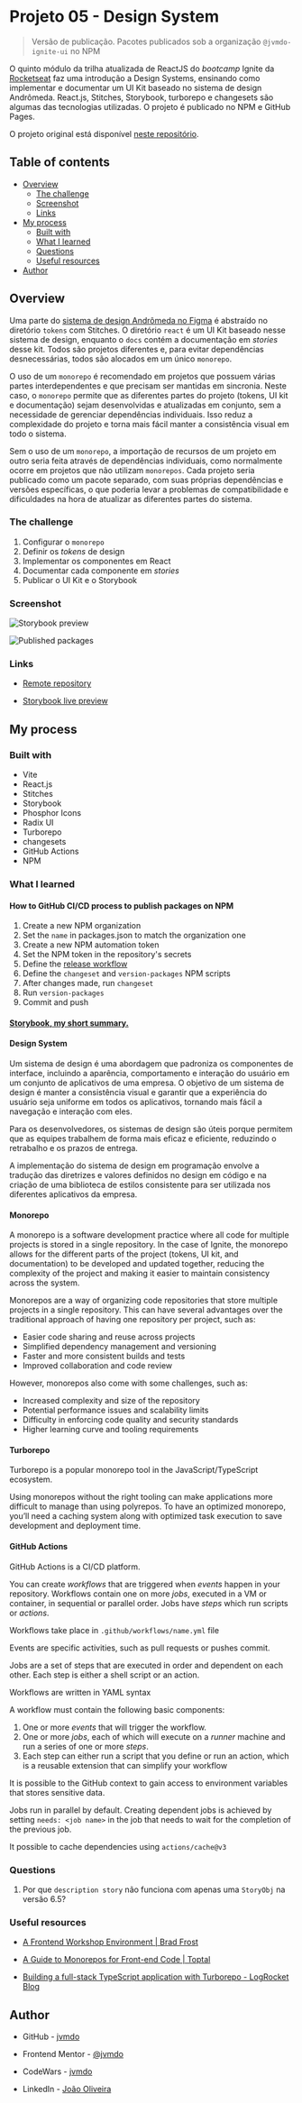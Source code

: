 # Projeto 05 - Design System

> Versão de publicação. Pacotes publicados sob a organização `@jvmdo-ignite-ui` no NPM

O quinto módulo da trilha atualizada de ReactJS do *bootcamp* Ignite da [Rocketseat](https://www.rocketseat.com.br/) faz uma introdução a Design Systems, ensinando como implementar e documentar um UI Kit baseado no sistema de design Andrômeda. React.js, Stitches, Storybook, turborepo e changesets são algumas das tecnologias utilizadas. O projeto é publicado no NPM e GitHub Pages.

O projeto original está disponível [neste repositório](https://github.com/rocketseat-education/05-design-system).

## Table of contents

- [Overview](#overview)
  - [The challenge](#the-challenge)
  - [Screenshot](#screenshot)
  - [Links](#links)
- [My process](#my-process)
  - [Built with](#built-with)
  - [What I learned](#what-i-learned)
  - [Questions](#questions)
  - [Useful resources](#useful-resources)
- [Author](#author)

## Overview

Uma parte do [sistema de design Andrômeda no Figma](https://andromeda.rocketseat.dev/) é abstraído no diretório `tokens` com Stitches. O diretório `react` é um UI Kit baseado nesse sistema de design, enquanto o `docs` contém a documentação em *stories* desse kit. Todos são projetos diferentes e, para evitar dependências desnecessárias, todos são alocados em um único `monorepo`.

O uso de um `monorepo` é recomendado em projetos que possuem várias partes interdependentes e que precisam ser mantidas em sincronia. Neste caso, o `monorepo` permite que as diferentes partes do projeto (tokens, UI kit e documentação) sejam desenvolvidas e atualizadas em conjunto, sem a necessidade de gerenciar dependências individuais. Isso reduz a complexidade do projeto e torna mais fácil manter a consistência visual em todo o sistema.

Sem o uso de um `monorepo`, a importação de recursos de um projeto em outro seria feita através de dependências individuais, como normalmente ocorre em projetos que não utilizam `monorepos`. Cada projeto seria publicado como um pacote separado, com suas próprias dependências e versões específicas, o que poderia levar a problemas de compatibilidade e dificuldades na hora de atualizar as diferentes partes do sistema.

### The challenge

1. Configurar o `monorepo`
2. Definir os *tokens* de design
3. Implementar os componentes em React
4. Documentar cada componente em *stories*
5. Publicar o UI Kit e o Storybook

### Screenshot

![Storybook preview](./screenshots/storybook.png)

![Published packages](./screenshots/packages.png)

### Links

- [Remote repository](https://github.com/jvmdo/ignite-design-system)

- [Storybook live preview](https://jvmdo.github.io/ignite-design-system/)

## My process

### Built with

- Vite
- React.js
- Stitches
- Storybook
- Phosphor Icons
- Radix UI
- Turborepo
- changesets
- GitHub Actions
- NPM

### What I learned

#### How to GitHub CI/CD process to publish packages on NPM

1. Create a new NPM organization
2. Set the `name` in packages.json to match the organization one
3. Create a new NPM automation token
4. Set the NPM token in the repository's secrets
5. Define the [release workflow](.github/workflows/release.yml)
6. Define the `changeset` and `version-packages` NPM scripts
7. After changes made, run `changeset`
8. Run `version-packages`
9. Commit and push

#### [Storybook, my short summary.](./Storybook.md)

#### **Design System**

Um sistema de design é uma abordagem que padroniza os componentes de interface, incluindo a aparência, comportamento e interação do usuário em um conjunto de aplicativos de uma empresa. O objetivo de um sistema de design é manter a consistência visual e garantir que a experiência do usuário seja uniforme em todos os aplicativos, tornando mais fácil a navegação e interação com eles.

Para os desenvolvedores, os sistemas de design são úteis porque permitem que as equipes trabalhem de forma mais eficaz e eficiente, reduzindo o retrabalho e os prazos de entrega.

A implementação do sistema de design em programação envolve a tradução das diretrizes e valores definidos no design em código e na criação de uma biblioteca de estilos consistente para ser utilizada nos diferentes aplicativos da empresa.

#### **Monorepo**

A monorepo is a software development practice where all code for multiple projects is stored in a single repository. In the case of Ignite, the monorepo allows for the different parts of the project (tokens, UI kit, and documentation) to be developed and updated together, reducing the complexity of the project and making it easier to maintain consistency across the system.

Monorepos are a way of organizing code repositories that store multiple projects in a single repository. This can have several advantages over the traditional approach of having one repository per project, such as:

- Easier code sharing and reuse across projects
- Simplified dependency management and versioning
- Faster and more consistent builds and tests
- Improved collaboration and code review

However, monorepos also come with some challenges, such as:

- Increased complexity and size of the repository
- Potential performance issues and scalability limits
- Difficulty in enforcing code quality and security standards
- Higher learning curve and tooling requirements

#### **Turborepo**

Turborepo is a popular monorepo tool in the JavaScript/TypeScript ecosystem.

Using monorepos without the right tooling can make applications more difficult to manage than using polyrepos. To have an optimized monorepo, you’ll need a caching system along with optimized task execution to save development and deployment time.

#### **GitHub Actions**

GitHub Actions is a CI/CD platform.

You can create *workflows* that are triggered when *events* happen in your repository. Workflows contain one on more *jobs*, executed in a VM or container, in sequential or parallel order. Jobs have *steps* which run scripts or *actions*.

Workflows take place in `.github/workflows/name.yml` file

Events are specific activities, such as pull requests or pushes commit.

Jobs are a set of steps that are executed in order and dependent on each other. Each step is either a shell script or an action.

Workflows are written in YAML syntax

A workflow must contain the following basic components:

1. One or more *events* that will trigger the workflow.
2. One or more *jobs*, each of which will execute on a *runner* machine and run a series of one or more *steps*.
3. Each step can either run a script that you define or run an action, which is a reusable extension that can simplify your workflow

It is possible to the GitHub context to gain access to environment variables that stores sensitive data.

Jobs run in parallel by default. Creating dependent jobs is achieved by setting `needs: <job name>` in the job that needs to wait for the completion of the previous job.

It possible to cache dependencies using `actions/cache@v3`

### Questions

1. Por que `description story` não funciona com apenas uma `StoryObj` na versão 6.5?

### Useful resources

- [A Frontend Workshop Environment | Brad Frost](https://bradfrost.com/blog/post/a-frontend-workshop-environment/)

- [A Guide to Monorepos for Front-end Code | Toptal](https://www.toptal.com/front-end/guide-to-monorepos)

- [Building a full-stack TypeScript application with Turborepo - LogRocket Blog](https://blog.logrocket.com/build-full-stack-typescript-application-turborepo/)

## Author

- GitHub - [jvmdo](https://github.com/jvmdo)

- Frontend Mentor - [@jvmdo](https://www.frontendmentor.io/profile/jvmdo)

- CodeWars - [jvmdo](https://www.codewars.com/users/jvmdo)

- LinkedIn - [João Oliveira](https://www.linkedin.com/in/de-oliveira-joao/)
